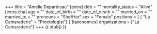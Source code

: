 +++
title = "Amelie Depardieau"
[extra]
ddb = ""
mortality_status = "Alive"
[extra.cha]
age = ""
date_of_birth = ""
date_of_death = ""
married_on = ""
married_to = ""
pronouns = "She/Her"
sex = "Female"
positions = [
  { "La Camaraderie" = "Proctologist"}
]
[taxonomies]
organizations = ["La Camaraderie"]
+++
{{ stub() }}

